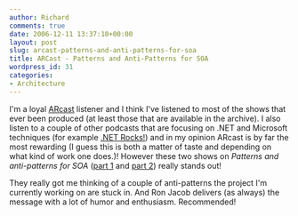 ```yaml
---
author: Richard
comments: true
date: 2006-12-11 13:37:10+00:00
layout: post
slug: arcast-patterns-and-anti-patterns-for-soa
title: ARCast - Patterns and Anti-Patterns for SOA
wordpress_id: 31
categories:
- Architecture
---
```


I'm a loyal [ARcast](http://channel9.msdn.com/shows/ARCast_with_Ron_Jacobs) listener and I think I've listened to most of the shows that ever been produced (at least those that are available in the archive). I also listen to a couple of other podcasts that are focusing on .NET and Microsoft techniques (for example [.NET Rocks!](http://www.dotnetrocks.com/)) and in my opinion ARcast is by far the most rewarding (I guess this is both a matter of taste and depending on what kind of work one does.)! However these two shows on _Patterns and anti-patterns for SOA_ ([part 1](http://channel9.msdn.com/ShowPost.aspx?PostID=259342) and [part 2](http://channel9.msdn.com/ShowPost.aspx?PostID=260161)) really stands out! 

They really got me thinking of a couple of anti-patterns the project I'm currently working on are stuck in. And Ron Jacob delivers (as always) the message with a lot of humor and enthusiasm. Recommended!
